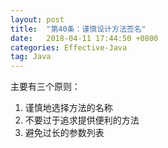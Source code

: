 ```yaml
---
layout: post
title:  "第40条：谨慎设计方法签名"
date:   2018-04-11 17:44:50 +0800
categories: Effective-Java
tag: Java
---
```



主要有三个原则：
1. 谨慎地选择方法的名称
2. 不要过于追求提供便利的方法
3. 避免过长的参数列表